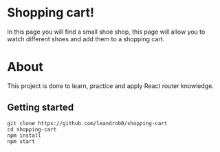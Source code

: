 # Shopping cart!

In this page you will find a small shoe shop, this page will allow you to watch different shoes and add them to a shopping cart.

# About 

This project is done to learn, practice and apply React router knowledge.

## Getting started

```
git clone https://github.com/leandrob0/shopping-cart
cd shopping-cart
npm install
npm start
```
